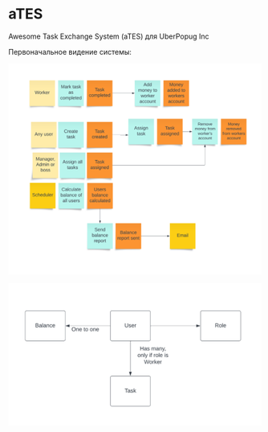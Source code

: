 # aTES
Awesome Task Exchange System (aTES) для UberPopug Inc

Первоначальное видение системы:

![Event storming](https://github.com/ertegix/aTES/blob/main/eventstorming.png)

![Read model](https://github.com/ertegix/aTES/blob/main/readmodel_1.png)


